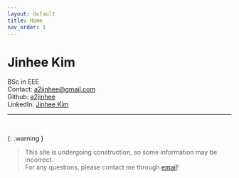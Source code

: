 ```yaml
---
layout: default
title: Home
nav_order: 1
---
```


<style>
@import 'https://fonts.googleapis.com/css?family=Roboto+Mono:100'

html,body; {
  font-family: 'Roboto Mono', monospace;
  background: #212121;
  height: 100%;
}

.container{
  height: 100%;
  width: 100%;
  justify-content: center;
  align-items: center;
  display: flex; 
}
  
.text{
  font-weight: 500;
  font-size: 30px;
}
  
</style>

# Jinhee Kim

BSc in EEE  
Contact: a2jinhee@gmail.com  
Github: [a2jinhee](https://github.com/a2jinhee?tab=repositories)  
LinkedIn: [Jinhee Kim](www.linkedin.com/in/jinhee-kim-63747727b)

---

<!-- <br>
<div class="container">
  <div class="text">
  <script src="/assets/js/typing-effect.js"></script>
  </div>
</div> -->

<br>

{: .warning }

> This site is undergoing construction, so some information may be incorrect.  
> For any questions, please contact me through [email](a2jinhee@gmail.com)!
